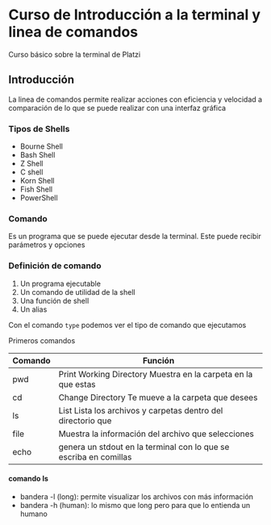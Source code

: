 # Curso de Introducción a la terminal y linea de comandos

Curso básico sobre la terminal de Platzi

## Introducción

La linea de comandos permite realizar acciones con eficiencia y velocidad a comparación de lo que se puede realizar con una interfaz gráfica

### Tipos de Shells

- Bourne Shell
- Bash Shell
- Z Shell
- C shell
- Korn Shell
- Fish Shell
- PowerShell

### Comando

Es un programa que se puede ejecutar desde la terminal. Este puede recibir parámetros y opciones

### Definición de comando
1. Un programa ejecutable
2. Un comando de utilidad de la shell
3. Una función de shell
4. Un alias

Con el comando `type` podemos ver el tipo de comando que ejecutamos

Primeros comandos

|Comando     |Función|
|------------|-------|
|pwd         |Print Working Directory Muestra en la carpeta en la que estas |
|cd          |Change Directory Te mueve a la carpeta que desees             |
|ls          |List Lista los archivos y carpetas dentro del directorio que  |selecciones
|file        |Muestra la información del archivo que selecciones            |
|echo        |genera un stdout en la terminal con lo que se escriba en comillas|

#### comando ls

- bandera -l (long): permite visualizar los archivos con más información
- bandera -h (human): lo mismo que long pero para que lo entienda un humano

